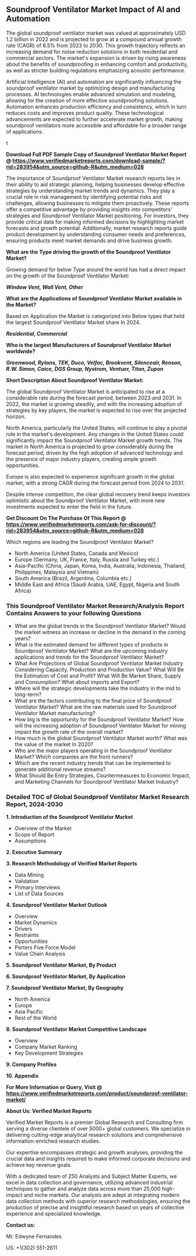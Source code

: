 <h2>Soundproof Ventilator Market Impact of AI and Automation</h2><p>The global soundproof ventilator market was valued at approximately USD 1.2 billion in 2022 and is projected to grow at a compound annual growth rate (CAGR) of 6.5% from 2023 to 2030. This growth trajectory reflects an increasing demand for noise reduction solutions in both residential and commercial sectors. The market's expansion is driven by rising awareness about the benefits of soundproofing in enhancing comfort and productivity, as well as stricter building regulations emphasizing acoustic performance.</p><p>Artificial Intelligence (AI) and automation are significantly influencing the soundproof ventilator market by optimizing design and manufacturing processes. AI technologies enable advanced simulation and modeling, allowing for the creation of more effective soundproofing solutions. Automation enhances production efficiency and consistency, which in turn reduces costs and improves product quality. These technological advancements are expected to further accelerate market growth, making soundproof ventilators more accessible and affordable for a broader range of applications.</p>t</p><p id="" class=""><strong>Download Full PDF Sample Copy of Soundproof Ventilator Market Report @ <a href="https://www.verifiedmarketreports.com/download-sample/?rid=283954&utm_source=github-R&utm_medium=028" target="_blank">https://www.verifiedmarketreports.com/download-sample/?rid=283954&utm_source=github-R&utm_medium=028</a></strong></p><p>The importance of&nbsp;Soundproof Ventilator Market research reports lies in their ability to aid strategic planning, helping businesses develop effective strategies by understanding market trends and dynamics. They play a crucial role in risk management by identifying potential risks and challenges, allowing businesses to mitigate them proactively. These reports offer a competitive advantage by providing insights into competitors' strategies and Soundproof Ventilator Market positioning. For investors, they provide critical data for making informed decisions by highlighting market forecasts and growth potential. Additionally, market research reports guide product development by understanding consumer needs and preferences, ensuring products meet market demands and drive business growth.</p><p><strong>What are the&nbsp;Type driving the growth of the Soundproof Ventilator Market?</strong></p><p id="" class="">Growing demand for below Type around the world has had a direct impact on the growth of the Soundproof Ventilator Market:</p><em><strong>Window Vent, Wall Vent, Other</strong></em></p><strong>What are the&nbsp;Applications&nbsp;of Soundproof Ventilator Market available in the Market?</strong></p><p id="" class="">Based on Application the Market is categorized into Below types that held the largest Soundproof Ventilator Market share In 2024.</p><em><strong>Residential, Commercial</strong></em></p><strong>Who is the largest Manufacturers of Soundproof Ventilator Market worldwide?</strong></p><p><em><strong>Greenwood, Rytons, TEK, Duco, Velfac, Brookvent, Silenceair, Renson, R.W. Simon, Caice, DGS Group, Nystrom, Ventuer, Titon, Zupon</strong></em></p><p id="" class=""><strong>Short Description About Soundproof Ventilator Market:</strong></p><p>The global Soundproof Ventilator Market is anticipated to rise at a considerable rate during the forecast period, between 2023 and 2031. In 2022, the market is growing steadily, and with the increasing adoption of strategies by key players, the market is expected to rise over the projected horizon.</p><p>North America, particularly the United States, will continue to play a pivotal role in the market's development. Any changes in the United States could significantly impact the Soundproof Ventilator Market growth trends. The market in North America is projected to grow considerably during the forecast period, driven by the high adoption of advanced technology and the presence of major industry players, creating ample growth opportunities.</p><p>Europe is also expected to experience significant growth in the global market, with a strong CAGR during the forecast period from 2024 to 2031.</p><p>Despite intense competition, the clear global recovery trend keeps investors optimistic about the Soundproof Ventilator Market, with more new investments expected to enter the field in the future.</p><p id="" class=""><strong>Get Discount On The Purchase Of This Report @ <a href="https://www.verifiedmarketreports.com/ask-for-discount/?rid=283954&utm_source=github-R&utm_medium=028" target="_blank">https://www.verifiedmarketreports.com/ask-for-discount/?rid=283954&utm_source=github-R&utm_medium=028</a></strong></p>Which regions are leading the Soundproof Ventilator Market?</p><ul><li>North America (United States, Canada and Mexico)</li><li>Europe (Germany, UK, France, Italy, Russia and Turkey etc.)</li><li>Asia-Pacific (China, Japan, Korea, India, Australia, Indonesia, Thailand, Philippines, Malaysia and Vietnam)</li><li>South America (Brazil, Argentina, Columbia etc.)</li><li>Middle East and Africa (Saudi Arabia, UAE, Egypt, Nigeria and South Africa)</li></ul><h3 id="" class="">This Soundproof Ventilator Market Research/Analysis Report Contains Answers to your following Questions</h3><ul><li>What are the global trends in the Soundproof Ventilator Market? Would the market witness an increase or decline in the demand in the coming years?</li><li>What is the estimated demand for different types of products in Soundproof Ventilator Market? What are the upcoming industry applications and trends for the Soundproof Ventilator Market?</li><li>What Are Projections of Global Soundproof Ventilator Market Industry Considering Capacity, Production and Production Value? What Will Be the Estimation of Cost and Profit? What Will Be Market Share, Supply and Consumption? What about imports and Export?</li><li>Where will the strategic developments take the industry in the mid to long-term?</li><li>What are the factors contributing to the final price of Soundproof Ventilator Market? What are the raw materials used for Soundproof Ventilator Market manufacturing?</li><li>How big is the opportunity for the Soundproof Ventilator Market? How will the increasing adoption of Soundproof Ventilator Market for mining impact the growth rate of the overall market?</li><li>How much is the global Soundproof Ventilator Market worth? What was the value of the market In 2020?</li><li>Who are the major players operating in the Soundproof Ventilator Market? Which companies are the front runners?</li><li>Which are the recent industry trends that can be implemented to generate additional revenue streams?</li><li>What Should Be Entry Strategies, Countermeasures to Economic Impact, and Marketing Channels for Soundproof Ventilator Market Industry?</li></ul><h3 id="" class="">Detailed TOC of Global Soundproof Ventilator Market Research Report, 2024-2030</h3><p id="" class=""><strong>1. Introduction of the Soundproof Ventilator Market</strong></p><ul><li>Overview of the Market</li><li>Scope of Report</li><li>Assumptions</li></ul><p id="" class=""><strong>2. Executive Summary</strong></p><p id="" class=""><strong>3. Research Methodology of Verified Market Reports</strong></p><ul><li>Data Mining</li><li>Validation</li><li>Primary Interviews</li><li>List of Data Sources</li></ul><p id="" class=""><strong>4. Soundproof Ventilator Market Outlook</strong></p><ul><li>Overview</li><li>Market Dynamics</li><li>Drivers</li><li>Restraints</li><li>Opportunities</li><li>Porters Five Force Model</li><li>Value Chain Analysis</li></ul><p id="" class=""><strong>5. Soundproof Ventilator Market, By Product</strong></p><p id="" class=""><strong>6. Soundproof Ventilator Market, By Application</strong></p><p id="" class=""><strong>7. Soundproof Ventilator Market, By Geography</strong></p><ul><li>North America</li><li>Europe</li><li>Asia Pacific</li><li>Rest of the World</li></ul><p id="" class=""><strong>8. Soundproof Ventilator Market Competitive Landscape</strong></p><ul><li>Overview</li><li>Company Market Ranking</li><li>Key Development Strategies</li></ul><p id="" class=""><strong>9. Company Profiles</strong></p><p id="" class=""><strong>10. Appendix</strong></p><p id="" class=""><strong>For More Information or Query, Visit @ <a href="https://www.verifiedmarketreports.com/product/soundproof-ventilator-market/" target="_blank">https://www.verifiedmarketreports.com/product/soundproof-ventilator-market/</a></strong></p><p id="" class=""><strong>About Us: Verified Market Reports</strong></p><p id="" class="">Verified Market Reports is a premier Global Research and Consulting firm serving a diverse clientele of over 5000+ global customers. We specialize in delivering cutting-edge analytical research solutions and comprehensive information-enriched research studies.</p><p id="" class="">Our expertise encompasses strategic and growth analyses, providing the crucial data and insights required to make informed corporate decisions and achieve key revenue goals.</p><p id="" class="">With a dedicated team of 250 Analysts and Subject Matter Experts, we excel in data collection and governance, utilizing advanced industrial techniques to gather and analyze data across more than 25,000 high-impact and niche markets. Our analysts are adept at integrating modern data collection methods with superior research methodologies, ensuring the production of precise and insightful research based on years of collective experience and specialized knowledge.</p><p id="" class=""><strong>Contact us:</strong></p><p id="" class="">Mr. Edwyne Fernandes</p><p id="" class="">US: +1(302) 551-2611</p>
